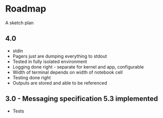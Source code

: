 # Roadmap
A sketch plan

## 4.0
  - stdin
  - Pagers just are dumping everything to stdout
  - Tested in fully isolated environment
  - Logging done right - separate for kernel and app, configurable
  - Width of terminal depends on width of notebook cell
  - Testing done right
  - Outputs are stored and able to be referenced

## 3.0 - Messaging specification 5.3 implemented
  - Tests
  